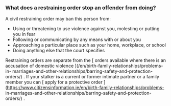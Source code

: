 ###  **What does a restraining order stop an offender from doing?**

A civil restraining order may ban this person from:

  * Using or threatening to use violence against you, molesting or putting you in fear 
  * Following or communicating by any means with or about you 
  * Approaching a particular place such as your home, workplace, or school 
  * Doing anything else that the court specifies 

Restraining orders are separate from the [ orders available where there is an
accusation of domestic violence ](/en/birth-family-relationships/problems-in-
marriages-and-other-relationships/barring-safety-and-protection-orders/) . If
your stalker **is** a current or former intimate partner or a family member
you can [ apply for a protective order
](https://www.citizensinformation.ie/en/birth-family-relationships/problems-
in-marriages-and-other-relationships/barring-safety-and-protection-orders/) .
